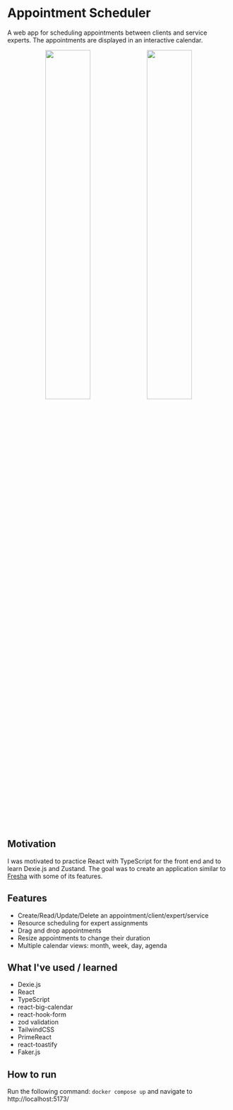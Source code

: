 # Appointment Scheduler

A web app for scheduling appointments between clients and service experts. The appointments are displayed in an interactive calendar.

<p align="center">
  <img src="https://github.com/user-attachments/assets/4d260446-9359-4398-858c-ae93f26ad309" width="45%">
  <img src="https://github.com/Sophaos/appointment-scheduler/assets/54873061/d105e700-fd4d-490f-b6ba-5d601d1ef985" width="45%">
</p>

## Motivation

I was motivated to practice React with TypeScript for the front end and to learn Dexie.js and Zustand. The goal was to create an application similar to [Fresha](https://www.fresha.com/) with some of its features.

## Features

- Create/Read/Update/Delete an appointment/client/expert/service
- Resource scheduling for expert assignments
- Drag and drop appointments
- Resize appointments to change their duration
- Multiple calendar views: month, week, day, agenda

## What I've used / learned

- Dexie.js
- React
- TypeScript
- react-big-calendar
- react-hook-form
- zod validation
- TailwindCSS
- PrimeReact
- react-toastify
- Faker.js

## How to run

Run the following command: `docker compose up` and navigate to http://localhost:5173/

